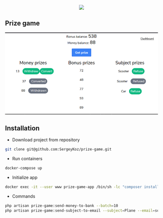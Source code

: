 <p align="center"><a href="https://laravel.com" target="_blank"><img src="https://raw.githubusercontent.com/laravel/art/master/logo-lockup/5%20SVG/2%20CMYK/1%20Full%20Color/laravel-logolockup-cmyk-red.svg" width="400"></a></p>

## Prize game

![alt text](./prize-game.png)

## Installation
- Download project from repository
```bash
git clone git@github.com:SergeyKoz/prize-game.git
```
- Run containers
```bash
docker-compose up
``` 

- Initialize app
```bash
docker exec -it --user www prize-game-app /bin/sh -lc "composer install && cp .env.example .env && php artisan key:generate && php artisan migrate"
``` 

- Commands
```bash
php artisan prize-game:send-money-to-bank --batch=10
php artisan prize-game:send-subject-to-email --subject=Plane --email=some@email.com
``` 


